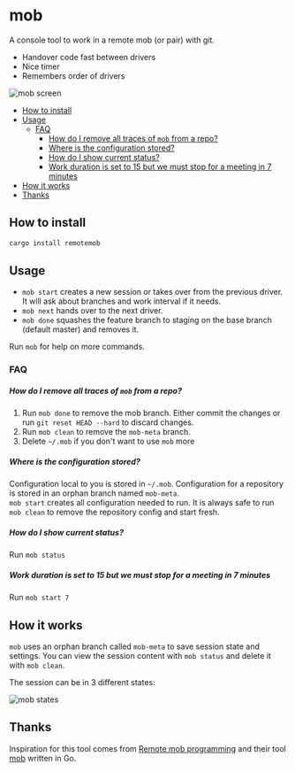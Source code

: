 # mob

A console tool to work in a remote mob (or pair) with git.

* Handover code fast between drivers
* Nice timer
* Remembers order of drivers

![mob screen](https://github.com/afajl/mob/raw/master/screen.gif)



<!-- Run :UpdateToc to update -->
<!-- vim-markdown-toc GFM -->

* [How to install](#how-to-install)
* [Usage](#usage)
  * [FAQ](#faq)
      * [How do I remove all traces of `mob` from a repo?](#how-do-i-remove-all-traces-of-mob-from-a-repo)
      * [Where is the configuration stored?](#where-is-the-configuration-stored)
      * [How do I show current status?](#how-do-i-show-current-status)
      * [Work duration is set to 15 but we must stop for a meeting in 7 minutes](#work-duration-is-set-to-15-but-we-must-stop-for-a-meeting-in-7-minutes)
* [How it works](#how-it-works)
* [Thanks](#thanks)

<!-- vim-markdown-toc -->

## How to install
```bash
cargo install remotemob
```


## Usage 
- `mob start` creates a new session or takes over from the
  previous driver. It will ask about
  branches and work interval if it needs.
- `mob next` hands over to the next driver.
- `mob done` squashes the feature branch to staging on the base branch
  (default master) and removes it.

Run `mob` for help on more commands.

### FAQ
##### How do I remove all traces of `mob` from a repo?
1. Run `mob done` to remove the mob branch. Either commit the
changes or run `git reset HEAD --hard` to discard changes.
2. Run `mob clean` to remove the `mob-meta` branch.
3. Delete `~/.mob` if you don't want to use `mob` more

##### Where is the configuration stored?
Configuration local to you is stored in `~/.mob`. Configuration
for a repository is stored in an orphan branch named `mob-meta`.  
`mob start` creates all configuration needed to run. It is always
safe to run `mob clean` to remove the repository config and start
fresh.

##### How do I show current status?
Run `mob status`

##### Work duration is set to 15 but we must stop for a meeting in 7 minutes
Run `mob start 7`


## How it works
`mob` uses an orphan branch called `mob-meta` to save session
state and settings. You can view the session content with `mob
status` and delete it with `mob clean`.

The session can be in 3 different states:

![mob states](https://github.com/afajl/mob/raw/master/state.svg)


## Thanks
Inspiration for this tool comes from [Remote mob
programming](https://www.remotemobprogramming.org/) and their tool
[mob](https://github.com/remotemobprogramming/mob) written in Go.
